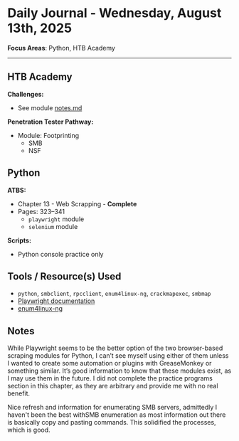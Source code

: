 # Daily Journal - Wednesday, August 13th, 2025

**Focus Areas**: Python, HTB Academy

---

## HTB Academy

**Challenges:**

- See module [notes.md](../../../../htb-academy/footprinting/notes.md)

**Penetration Tester Pathway:**

- Module: Footprinting
  - SMB
  - NSF

## Python

**ATBS:**

- Chapter 13 - Web Scrapping - **Complete**
- Pages: 323–341
  - `playwright` module
  - `selenium` module

**Scripts:**

- Python console practice only

## Tools / Resource(s) Used

- `python`, `smbclient`, `rpcclient`, `enum4linux-ng`, `crackmapexec`, `smbmap`
- [Playwright documentation](https://playwright.dev/python/docs/introhttps://playwright.dev/python/docs/intro)
- [enum4linux-ng](https://github.com/cddmp/enum4linux-ng)

## Notes

While Playwright seems to be the better option of the two browser-based scraping modules for Python, I can’t see myself using either of them unless I wanted to create some automation or plugins with GreaseMonkey or something similar. It’s good information to know that these modules exist, as I may use them in the future. I did not complete the practice programs section in this chapter, as they are arbitrary and provide me with no real benefit.

Nice refresh and information for enumerating SMB servers, admittedly I haven't been the best withSMB enumeration as most information out there is basically copy and pasting commands. This solidified the processes, which is good.
